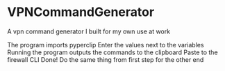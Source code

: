 # VPNCommandGenerator
A vpn command generator I built for my own use at work

The program imports pyperclip
Enter the values next to the variables
Running the program outputs the commands to the clipboard
Paste to the firewall CLI
Done!
Do the same thing from first step for the other end

